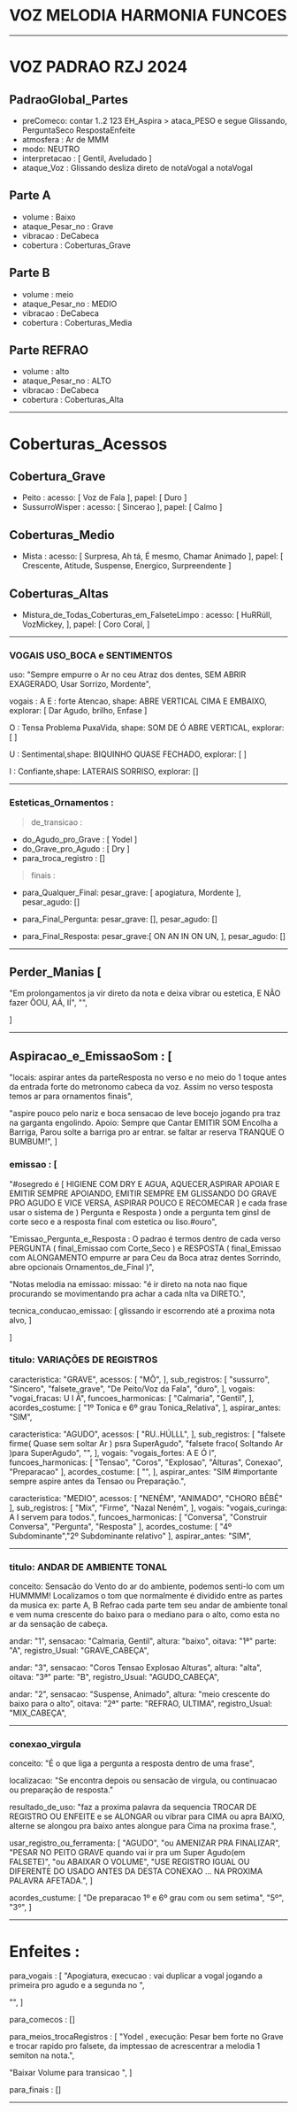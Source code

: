 # VOZ MELODIA HARMONIA FUNCOES

---

# VOZ PADRAO RZJ 2024

## PadraoGlobal_Partes
- preComeco: contar 1..2 123 EH_Aspira > ataca_PESO e segue Glissando, PerguntaSeco RespostaEnfeite
- atmosfera : Ar de MMM
- modo: NEUTRO
- interpretacao : [ Gentil, Aveludado ]
- ataque_Voz : Glissando desliza direto de notaVogal a notaVogal

## Parte A
- volume : Baixo
- ataque_Pesar_no : Grave
- vibracao : DeCabeca
- cobertura : Coberturas_Grave

## Parte B
- volume : meio
- ataque_Pesar_no : MEDIO
- vibracao : DeCabeca
- cobertura : Coberturas_Media

## Parte REFRAO
- volume : alto
- ataque_Pesar_no : ALTO
- vibracao : DeCabeca
- cobertura : Coberturas_Alta

---


# Coberturas_Acessos

## Cobertura_Grave
- Peito : acesso: [ Voz de Fala ], papel: [ Duro ]
- SussurroWisper : acesso: [ Sincerao ], papel: [ Calmo ]


## Coberturas_Medio
- Mista : acesso: [ Surpresa, Ah tá, É mesmo, Chamar Animado ], papel: [ Crescente, Atitude, Suspense, Energico, Surpreendente ]


## Coberturas_Altas
- Mistura_de_Todas_Coberturas_em_FalseteLimpo : acesso: [ HuRRúll, VozMickey, ], papel: [ Coro Coral, ]


---

### VOGAIS USO_BOCA e SENTIMENTOS
uso: "Sempre empurre o Ar no ceu Atraz dos dentes, SEM ABRIR EXAGERADO, Usar Sorrizo, Mordente",

vogais : 
A E : forte Atencao, shape: ABRE VERTICAL CIMA E EMBAIXO, explorar: [ Dar Agudo, brilho, Enfase ]

O : Tensa Problema PuxaVida, shape: SOM DE Ó ABRE VERTICAL, explorar: [ ]

U : Sentimental,shape: BIQUINHO QUASE FECHADO, explorar: [ ]

I : Confiante,shape: LATERAIS SORRISO, explorar: []

---



### Esteticas_Ornamentos : 

> de_transicao : 
- do_Agudo_pro_Grave : [ Yodel ]
- do_Grave_pro_Agudo : [ Dry ]
- para_troca_registro : []

> finais :
- para_Qualquer_Final: pesar_grave: [ apogiatura, Mordente ], pesar_agudo: []

- para_Final_Pergunta: pesar_grave: [], pesar_agudo: []

- para_Final_Resposta: pesar_grave:[ ON AN IN ON UN, ], pesar_agudo: []

---

## Perder_Manias [
"Em prolongamentos ja vir direto da nota e deixa vibrar ou estetica, E NÃO fazer ÔOU, AÁ, IÍ",
"",

]



---

## Aspiracao_e_EmissaoSom : [

"locais: aspirar antes da parteResposta no verso e no meio do 1 toque antes da entrada forte do metronomo cabeca da voz. Assim no verso tesposta temos ar para ornamentos finais",

"aspire pouco pelo nariz e boca sensacao de leve bocejo jogando pra traz na garganta engolindo. Apoio: Sempre que Cantar EMITIR SOM Encolha a Barriga, Parou solte a barriga pro ar entrar. se faltar ar reserva TRANQUE O BUMBUM!",
]

### emissao : [
"#osegredo é [ HIGIENE COM DRY E AGUA, AQUECER,ASPIRAR APOIAR E EMITIR SEMPRE  APOIANDO, EMITIR SEMPRE EM GLISSANDO DO GRAVE PRO AGUDO E VICE VERSA, ASPIRAR POUCO E RECOMECAR ] e cada frase usar o sistema de ) Pergunta e Resposta ) onde a pergunta tem ginsl de corte seco e a resposta final com estetica ou liso.#ouro",

"Emissao_Pergunta_e_Resposta : O padrao é termos dentro de cada verso PERGUNTA ( final_Emissao com Corte_Seco ) e RESPOSTA ( final_Emissao com ALONGAMENTO empurre ar para Ceu da Boca atraz dentes Sorrindo, abre opcionais Ornamentos_de_Final )",

"Notas melodia na emissao: 
missao: "é ir direto na nota nao fique procurando se movimentando pra achar a cada nlta va DIRETO.",

tecnica_conducao_emissao: [ glissando ir escorrendo até a proxima nota alvo, ]

]


### titulo: VARIAÇÕES DE REGISTROS
caracteristica: "GRAVE", acessos: [ "MÔ", ], sub_registros: [ "sussurro", "Sincero", "falsete_grave", "De Peito/Voz da Fala", "duro", ], vogais: "vogai_fracas: U I Â", funcoes_harmonicas: [ "Calmaria", "Gentil", ], acordes_costume: [ "1º Tonica e 6º grau Tonica_Relativa", ], aspirar_antes: "SIM",

caracteristica: "AGUDO", acessos: [ "RU..HÚLLL", ], sub_registros: [ "falsete firme( Quase sem soltar Ar ) psra SuperAgudo", "falsete fraco( Soltando Ar )para SuperAgudo", "", ], vogais: "vogais_fortes: A E Ó I", funcoes_harmonicas: [ "Tensao", "Coros", "Explosao", "Alturas", Conexao", "Preparacao" ], acordes_costume: [ "", ], aspirar_antes: "SIM #importante sempre aspire antes da Tensao ou Preparação.",

caracteristica: "MEDIO", acessos: [ "NENÉM", "ANIMADO", "CHORO BÊBÊ" ], sub_registros: [ "Mix", "Firme", "Nazal Neném", ], vogais: "vogais_curinga: A I servem para todos.", funcoes_harmonicas: [ "Conversa", "Construir Conversa", "Pergunta", "Resposta" ],  acordes_costume: [ "4º Subdominante","2º Subdominante relativo" ], aspirar_antes: "SIM",

---

### titulo: ANDAR DE AMBIENTE TONAL
conceito: Sensacão do Vento do ar do ambiente, podemos senti-lo com um HUMMMM! Localizamos o tom que normalmente é dividido entre as partes da musica ex: parte A, B Refrao cada parte tem seu andar de ambiente tonal e vem numa crescente do baixo para o mediano para o alto, como esta no ar da sensação de cabeça.

andar: "1", sensacao: "Calmaria, Gentil", altura: "baixo", oitava: "1ª" parte: "A", registro_Usual: "GRAVE_CABEÇA",

andar: "3", sensacao: "Coros Tensao Explosao Alturas", altura: "alta", oitava: "3ª" parte: "B", registro_Usual: "AGUDO_CABEÇA",

andar: "2", sensacao: "Suspense, Animado", altura: "meio crescente do baixo para o alto", oitava: "2ª" parte: "REFRAO, ULTIMA", registro_Usual: "MIX_CABEÇA",

---

### conexao_virgula
conceito: "É o que liga a pergunta a resposta dentro de uma frase",

localizacao: "Se encontra depois ou sensacão de virgula, ou continuacao ou preparação de resposta."

resultado_de_uso: "faz a proxima palavra da sequencia TROCAR DE REGISTRO OU ENFEITE e se ALONGAR ou vibrar para CIMA ou apra BAIXO, alterne se alongou pra baixo antes alongue para Cima na proxima frase.",

usar_registro_ou_ferramenta: [ "AGUDO", "ou AMENIZAR PRA FINALIZAR", "PESAR NO PEITO GRAVE quando vai ir pra um Super Agudo(em FALSETE)", "ou ABAIXAR O VOLUME", "USE REGISTRO IGUAL OU DIFERENTE DO USADO ANTES DA DESTA CONEXAO ... NA PROXIMA PALAVRA AFETADA.", ]

acordes_custume: [ "De preparacao 1º e 6º grau com ou sem setima", "5º", "3º", ]


---


# Enfeites :

para_vogais : [
"Apogiatura, execucao : vai duplicar a vogal jogando a primeira pro agudo e a segunda no  ",

"",
]

 para_comecos : []

para_meios_trocaRegistros : [
"Yodel , execução: Pesar bem forte no Grave e trocar rapido pro falsete, da imptessao de acrescentrar a melodia 1 semiton na nota.",

"Baixar Volume para transicao ",
]

para_finais : []

---


